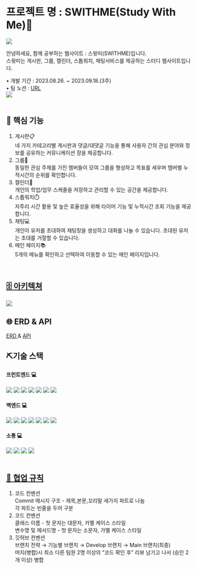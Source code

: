 # 프로젝트 명 : SWITHME(Study With Me)📕 
<img src="https://drive.google.com/uc?id=1BSPPXwC5nxy_Eqex_-pRwvmUXJszUi0Y"/>

안녕하세요, 함께 공부하는 웹사이트 : 스윗미(SWITHME)입니다.
<br>스윗미는 게시판, 그룹, 캘린더, 스톱워치, 채팅서비스를 제공하는 스터디 웹사이트입니다.

• 개발 기간 : 2023.08.26. ~ 2023.09.18.(3주)
<br> • 팀 노션 : [URL](https://rowan-pufferfish-a5a.notion.site/SWITHME-7f7439e749f14811b222065339171abe)
<br>
<img src="https://drive.google.com/uc?id=1ycENGrTHndcqJIcovlP4X-CnNy1VERtU" />
 <br><br>
 <div>
        <h2>📌 핵심 기능</h2>
        <ol>
            <li>게시판📋</li>
            네 가지 카테고리별 게시판과 댓글/대댓글 기능을 통해 사용자 간의 관심 분야와 정보를 공유하는 커뮤니케이션 장을 제공합니다.
            <li>그룹👥</li>
            동일한 관심 주제를 가진 멤버들이 모여 그룹을 형성하고 목표를 세우며 멤버별 누적시간의 순위를 확인합니다.   
            <li>캘린더📆</li>
            개인의 학업/업무 스케줄을 저장하고 관리할 수 있는 공간을 제공합니다.
            <li>스톱워치⏱️</li>
            자투리 시간 활용 및 높은 효율성을 위해 타이머 기능 및 누적시간 조회 기능을 제공합니다.
            <li>채팅💻</li>
            개인이 유저를 초대하여 채팅창을 생성하고 대화를 나눌 수 있습니다. 초대된 유저는 초대를 거절할 수 있습니다.
            <li>메인 페이지📚</li>
            5개의 메뉴를 확인하고 선택하여 이동할 수 있는 메인 페이지입니다.
        </ol>
    </div>
 <br>
<h2><a href="https://rowan-pufferfish-a5a.notion.site/SWITHME-884f77ca6e294588a2ffe745900de845" >🗄️ 아키텍쳐</a></h2>
<img src="https://drive.google.com/uc?id=14yPLmV5HJks5JwxcZH2yNLUyuK4ILX4o" />

<h2>🌐 ERD & API</h2>
<a href="https://www.erdcloud.com/d/nsyTLkMBDYAbSdHum" > ERD </a> &
<a href="https://www.notion.so/API-01750d96374a4aa9afc58ab496c0a65e?pvs=4" > API</a>

<br>
<h2>⛏️기술 스택</h2>
<h4>프런트엔드 💻</h4>
<div>
    <img src="https://img.shields.io/badge/HTML5-E34F26?style=flat&logo=HTML5&logoColor=white" />
    <img src="https://img.shields.io/badge/CSS3-1572B6?style=flat&logo=CSS3&logoColor=white" />
    <img src="https://img.shields.io/badge/JavaScript-F7DF1E?style=flat&logo=JavaScript&logoColor=white"/>
    <img src="https://img.shields.io/badge/jQuery-0769AD?style=flat&logo=jQuery&logoColor=white"/>
    <img src="https://img.shields.io/badge/thymeleaf-005F0F?style=flat&logo=thymeleaf&logoColor=white"/>
     <img src="https://img.shields.io/badge/bootstrap-3178C6?style=flat&logo=bootstrap&logoColor=white"/>
    <img src="https://img.shields.io/badge/mysql-4479A1?style=flat&logo=mysql&logoColor=white"/>
</div>

<h4>백엔드 💻 </h4>
<div>
    <img src="https://img.shields.io/badge/Java-007396?style=flat&logo=Java&logoColor=white" />
    <img src="https://img.shields.io/badge/intellijidea-000000?style=flat&logo=intellijidea&logoColor=white" />
    <img src="https://img.shields.io/badge/apachetomcat-F8DC75?style=flat&logo=apachetomcat&logoColor=white" />
    <img src="https://img.shields.io/badge/springboot-6DB33F?style=flat&logo=springboot&logoColor=white"/>
    <img src="https://img.shields.io/badge/springsecurity-6DB33F?style=flat&logo=springsecurity&logoColor=white"/>
    <img src="https://img.shields.io/badge/amazons3-569A31?style=flat&logo=amazons3&logoColor=white"/>
    <img src="https://img.shields.io/badge/amazonec2-FF9900?style=flat&logo=amazonec2&logoColor=white"/>
</div>

<h4>소통 💻 </h4>
<div>
    <img src="https://img.shields.io/badge/github-181717?style=flat&logo=github&logoColor=white" />
    <img src="https://img.shields.io/badge/slack-4A154B?style=flat&logo=slack&logoColor=white" />
    <img src="https://img.shields.io/badge/notion-000000?style=flat&logo=notion&logoColor=white" />
    <img src="https://img.shields.io/badge/figma-F24E1E?style=flat&logo=figma&logoColor=white" />
</div>

<br>
<h2><a href="https://www.notion.so/0599f43749c2427c853fa95cdaa8b238?pvs=4">🤝 협업 규칙</a></h2>
<div>
       <ol>
           <li>코드 컨벤션</li>
           Commit 메시지 구조 - 제목,본문,꼬리말 세가지 파트로 나눔
           <br> 각 파트는 빈줄을 두어 구분
           <li>코드 컨벤션</li>
           클래스 이름 - 첫 문자는 대문자, 카멜 케이스 스타일 
           <br> 변수명 및 메서드명 - 첫 문자는 소문자, 가멜 케이스 스타일
           <li>깃허브 컨벤션</li>
           브랜치 전략 → 기능별 브랜치 → Develop 브랜치 → Main 브랜치(최종)
           <br> 머지(병합)시 최소 다른 팀원 2명 이상의 “코드 확인 후” 리뷰 남기고 나서 (승인 2개 이상) 병합
       </ol>
 </div>

